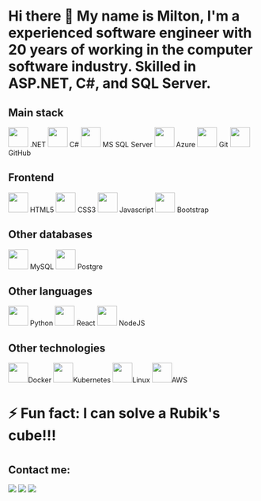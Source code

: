 # Hi there 👋 My name is Milton, I'm a experienced software engineer with 20 years of working in the computer software industry. Skilled in ASP.NET, C#, and SQL Server.
## Main stack
<img src="https://cdn.jsdelivr.net/gh/devicons/devicon/icons/dotnetcore/dotnetcore-original.svg"  width="40" height="40"/> .NET
<img src="https://cdn.jsdelivr.net/gh/devicons/devicon/icons/csharp/csharp-original.svg" width="40" height="40"/> C#
<img src="https://cdn.jsdelivr.net/gh/devicons/devicon/icons/microsoftsqlserver/microsoftsqlserver-plain-wordmark.svg"  width="40" height="40"/> MS SQL Server
<img src="https://cdn.jsdelivr.net/gh/devicons/devicon/icons/azure/azure-original.svg" width="40" height="40"/> Azure
<img src="https://cdn.jsdelivr.net/gh/devicons/devicon/icons/git/git-original.svg" width="40" height="40"/> Git
<img src="https://cdn.jsdelivr.net/gh/devicons/devicon/icons/github/github-original-wordmark.svg" width="40" height="40"/> GitHub
## Frontend
<img src="https://cdn.jsdelivr.net/gh/devicons/devicon/icons/html5/html5-original.svg"  width="40" height="40"/> HTML5
<img src="https://cdn.jsdelivr.net/gh/devicons/devicon/icons/css3/css3-original.svg" width="40" height="40"/> CSS3
<img src="https://cdn.jsdelivr.net/gh/devicons/devicon/icons/javascript/javascript-original.svg"  width="40" height="40"/> Javascript
<img src="https://cdn.jsdelivr.net/gh/devicons/devicon/icons/bootstrap/bootstrap-original.svg" width="40" height="40"/> Bootstrap
## Other databases
<img src="https://cdn.jsdelivr.net/gh/devicons/devicon/icons/mysql/mysql-plain-wordmark.svg"  width="40" height="40"/> MySQL
<img src="https://cdn.jsdelivr.net/gh/devicons/devicon/icons/postgresql/postgresql-original.svg" width="40" height="40"/> Postgre
## Other languages
<img src="https://cdn.jsdelivr.net/gh/devicons/devicon/icons/python/python-original.svg"  width="40" height="40"/> Python
<img src="https://cdn.jsdelivr.net/gh/devicons/devicon/icons/react/react-original.svg"  width="40" height="40"/> React
<img src="https://cdn.jsdelivr.net/gh/devicons/devicon/icons/nodejs/nodejs-original-wordmark.svg"  width="40" height="40"/> NodeJS
## Other technologies
<img src="https://cdn.jsdelivr.net/gh/devicons/devicon/icons/docker/docker-plain-wordmark.svg"  width="40" height="40"/>Docker
<img src="https://cdn.jsdelivr.net/gh/devicons/devicon/icons/kubernetes/kubernetes-plain.svg"  width="40" height="40"/>Kubernetes
<img src="https://cdn.jsdelivr.net/gh/devicons/devicon/icons/linux/linux-original.svg"  width="40" height="40"/>Linux
<img src="https://cdn.jsdelivr.net/gh/devicons/devicon/icons/amazonwebservices/amazonwebservices-original.svg"   width="40" height="40"/>AWS
          
          
          

#
# ⚡ Fun fact: I can solve a Rubik's cube!!!
#

## Contact me:

<div>
<a href="https://www.youtube.com/@MiltonSampaioProgramacao" target="_blank"><img src="https://img.shields.io/badge/YouTube-FF0000?style=for-the-badge&logo=youtube&logoColor=white" target="_blank"></a>
<a href="https://www.linkedin.com/in/josemiltonsampaio/" target="_blank"><img src="https://img.shields.io/badge/-LinkedIn-%230077B5?style=for-the-badge&logo=linkedin&logoColor=white" target="_blank"></a>   
<a href="https://milton.dev.br" target="_blank"><img src="https://img.shields.io/badge/%20-contact%20me-blueviolet?logo=dotnet&style=for-the-badge" target="_blank"></a>   
</div>

<!--
**josemiltonsampaio/josemiltonsampaio** is a ✨ _special_ ✨ repository because its `README.md` (this file) appears on your GitHub profile.

Here are some ideas to get you started:

- 🔭 I’m currently working on ...
- 🌱 I’m currently learning ...
- 👯 I’m looking to collaborate on ...
- 🤔 I’m looking for help with ...
- 💬 Ask me about ...
- 📫 How to reach me: ...
- 😄 Pronouns: ...

-->
